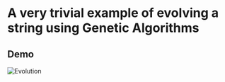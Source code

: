# A very trivial example of evolving a string using Genetic Algorithms
## Demo
![Evolution](https://user-images.githubusercontent.com/67017303/222196807-03503aae-8709-402c-9537-345e1db39814.gif)
